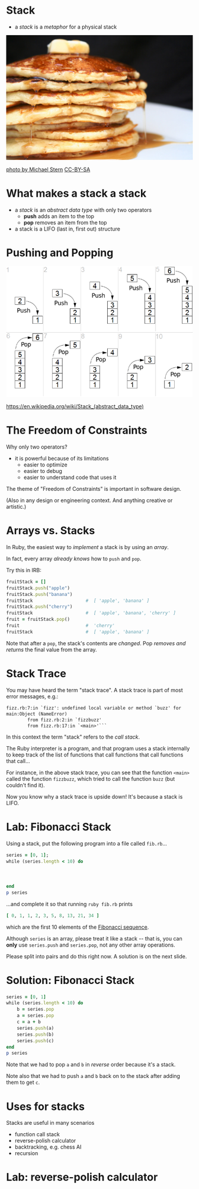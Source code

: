 # Stack

* a *stack* is a *metaphor* for a physical stack

![pancakes](../images/pancakes.jpg)

[photo by Michael Stern](https://www.flickr.com/photos/68711844@N07/15638298618)
[CC-BY-SA](https://creativecommons.org/licenses/by-sa/2.0/)

# What makes a stack a stack

* a *stack* is an *abstract data type* with only two operators
    * **push** adds an item to the top
    * **pop** removes an item from the top
* a stack is a LIFO (last in, first out) structure

# Pushing and Popping

![stack](../images/stack.png) 

<https://en.wikipedia.org/wiki/Stack_(abstract_data_type)>

# The Freedom of Constraints

Why only two operators?

* it is powerful because of its limitations
    * easier to optimize 
    * easier to debug
    * easier to understand code that uses it

The theme of "Freedom of Constraints" is important in software design. 

(Also in any design or engineering context. And anything creative or artistic.)

# Arrays vs. Stacks

In Ruby, the easiest way to *implement* a stack is by using an *array*.

In fact, every array *already knows* how to `push` and `pop`.

Try this in IRB:

```ruby
fruitStack = []
fruitStack.push("apple")
fruitStack.push("banana")
fruitStack                    #  [ 'apple', 'banana' ]
fruitStack.push("cherry")
fruitStack                    #  [ 'apple', 'banana', 'cherry' ]
fruit = fruitStack.pop()
fruit                         #  'cherry'
fruitStack                    #  [ 'apple', 'banana' ]
```
    
Note that after a `pop`, the stack's contents are *changed*. Pop *removes and returns* the final value from the array.

# Stack Trace

You may have heard the term "stack trace". A stack trace is part of most error messages, e.g.:

```
fizz.rb:7:in `fizz': undefined local variable or method `buzz' for main:Object (NameError)
        from fizz.rb:2:in `fizzbuzz'
        from fizz.rb:17:in `<main>'```
```

In this context the term "stack" refers to the *call stack*.

The Ruby interpreter is a program, and that program uses a stack internally to keep track of the list of functions that call functions that call functions that call...

For instance, in the above stack trace, you can see that the function `<main>` called the function `fizzbuzz`, which tried to call the function `buzz` (but couldn't find it).

Now you know why a stack trace is upside down! It's because a stack is LIFO.

# Lab: Fibonacci Stack

Using a stack, put the following program into a file called `fib.rb`...

```ruby
series = [0, 1];
while (series.length < 10) do



end
p series
```

...and complete it so that running `ruby fib.rb` prints 

```ruby
[ 0, 1, 1, 2, 3, 5, 8, 13, 21, 34 ]
```

which are the first 10 elements of the [Fibonacci sequence](https://en.wikipedia.org/wiki/Fibonacci_number).

Although `series` is an array, please treat it like a stack -- that is, you can **only** use `series.push` and `series.pop`, not any other array operations.

Please split into pairs and do this right now. A solution is on the next slide.

# Solution: Fibonacci Stack

```ruby
series = [0, 1]
while (series.length < 10) do
    b = series.pop
    a = series.pop
    c = a + b
    series.push(a)
    series.push(b)
    series.push(c)
end
p series
```

Note that we had to pop `a` and `b` in *reverse* order because it's a stack.

Note also that we had to push `a` and `b` back on to the stack after adding them to get `c`.

# Uses for stacks

Stacks are useful in many scenarios

* function call stack
* reverse-polish calculator
* backtracking, e.g. chess AI
* recursion
    
# Lab: reverse-polish calculator
